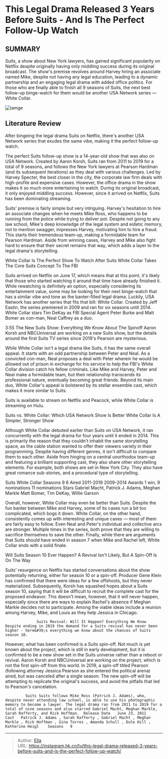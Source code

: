 # This Legal Drama Released 3 Years Before Suits - And Is The Perfect Follow-Up Watch


## SUMMARY 



  Suits, a show about New York lawyers, has gained significant popularity on Netflix despite originally having only middling success during its original broadcast.   The show&#39;s premise revolves around Harvey hiring an associate named Mike, despite not having any legal education, leading to a dynamic partnership and an engaging legal drama with added office politics.   For those who are finally able to finish all 9 seasons of Suits, the next best follow-up binge-watch for them would be another USA Network series — White Collar.  

![iamge](https://static1.srcdn.com/wordpress/wp-content/uploads/wm/2023/08/suits-follow-up-legal-drama-white-collar-perfect.jpg)

## Literature Review
After bingeing the legal drama Suits on Netflix, there&#39;s another USA Network series that exudes the same vibe, making it the perfect follow-up watch. 




The perfect Suits follow-up show is a 14-year-old show that was also on USA Network. Created by Aaron Korsh, Suits ran from 2011 to 2019 for a total of 9 seasons, and follows the New York lawyers at Pearson Hardman (and its subsequent iterations) as they deal with various challenges. Led by Harvey Specter, the best closer in the city, the corporate law firm deals with high-profile and expensive cases. However, the office drama in the show makes it so much more entertaining to watch. During its original broadcast, it only enjoyed middling success. However, since it arrived on Netflix, Suits has been dominating streaming.




Suits&#39; premise is fairly simple but very intriguing. Harvey&#39;s hesitation to hire an associate changes when he meets Mike Ross, who happens to be running from the police while trying to deliver pot. Despite not going to any law school, Mike&#39;s deep knowledge of the legal system and eidetic memory, not to mention swagger, impresses Harvey, motivating him to hire a fraud. This starts their tremendous team-up, making a formidable team for Pearson Hardman. Aside from winning cases, Harvey and Mike also fight hard to ensure that their secret remains that way, which adds a layer to the legal drama&#39;s storytelling.

  


 White Collar Is The Perfect Show To Watch After Suits 
White Collar Takes The Core Suits Concept To The FBI
         




 Suits arrived on Netflix on June 17, which means that at this point, it&#39;s likely that those who started watching it around that time have already finished it. While rewatching is definitely an option, especially considering its entertainment value, some may be looking for their next binge-watch that has a similar vibe and tone as the banter-filled legal drama. Luckily, USA Network has another series that fits that bill: White Collar. Created by Jeff Eastin, the series premiered in 2009 and ran for six seasons until 2014. White Collar stars Tim DeKay as FBI Special Agent Peter Burke and Matt Bomer as con-man, Neal Caffrey as a duo.

  3:55                       The New Suits Show: Everything We Know About The Spinoff   Aaron Korsh and NBCUniversal are working on a new Suits show, but the details around the first Suits TV series since 2019&#39;s Pearson are mysterious.    

While White Collar isn&#39;t a legal drama like Suits, it has the same overall appeal. It starts with an odd partnership between Peter and Neal. As a convicted con-man, Neal proposes a deal with Peter wherein he would be allowed out of prison in exchange for his service to help the FBI&#39;s White Collar division catch his fellow criminals. Like Mike and Harvey, Peter and Neal make a formidable team, but their relationship transcends its professional nature, eventually becoming great friends. Beyond its main duo, White Collar&#39;s appeal is bolstered by its stellar ensemble cast, which makes it more similar to Suits.






Suits is available to stream on Netflix and Peacock, while White Collar is streaming on Hulu.






 Suits vs. White Collar: Which USA Network Show Is Better 
White Collar Is A Simpler, Stronger Show
          

Although White Collar debuted earlier than Suits on USA Network, it ran concurrently with the legal drama for four years until it ended in 2014. This is primarily the reason that they couldn&#39;t inhabit the same storytelling space, as the cable station wanted to offer their viewers variety in their programming. Despite having different genres, it isn&#39;t difficult to compare them to each other. Aside from hinging on a central unorthodox team-up and featuring a brilliant supporting cast, they also share other storytelling elements. For example, both shows are set in New York City. They also have great romance sub-stories, and a procedural type of storytelling.




   Suits  White Collar   Seasons  9  6   Aired  2011-2019  2009-2014   Awards  1 win, 9 nominations  11 nominations   Stars  Gabriel Macht, Patrick J. Adams, Meghan Markle  Matt Bomer, Tim DeKay, Willie Garson   



Overall, however, White Collar may even be better than Suits. Despite the fun banter between Mike and Harvey, some of its cases run a bit too complicated, which bogs it down. White Collar, on the other hand, consistently comes up with interesting and unique cases — most of them are fairly easy to follow. Even Neal and Peter&#39;s individual and collective arcs are stronger. Multiple times in the series, both prove that they are willing to sacrifice themselves to save the other. Finally, while there are arguments that Suits should have ended in season 7 when Mike and Rachel left, White Collar ends with a solid finale.






 Will Suits Season 10 Ever Happen? 
A Revival Isn&#39;t Likely, But A Spin-Off Is On The Way
          

Suits&#39; resurgence on Netflix has started conversations about the show potentially returning, either for season 10 or a spin-off. Producer Gene Klein has confirmed that there were ideas for a few offshoots, but they never materialized. Subsequently, Korsh has squashed hopes about a Suits season 10, saying that it will be difficult to recruit the complete cast for the proposed endeavor. This doesn&#39;t mean, however, that it will never happen, especially since there are ways to explain Rachel&#39;s absence if Meghan Markle decides not to participate. Among the viable ideas include a reunion among Harvey, Mike, and Louis as they help Jessica in Chicago. 

                  Suits Revival: Will It Happen? Everything We Know   Despite ending in 2019 the demand for a Suits revival has never been higher - here&#39;s everything we know about the chances of Suits season 10.    




 However, what has been confirmed is a Suits spin-off. Not much is yet known about the project, which is still in early development, but it is confirmed to be a new show set in the Suits universe rather than a reboot or revival. Aaron Korsh and NBCUniversal are working on the project, which is not the first spin-off from this world. In 2019, a spin-off titled Pearson (following attorney Jessica Pearson as she entered the political arena) aired, but was canceled after a single season. The new spin-off will be attempting to replicate the original&#39;s success, and avoid the pitfalls that led to Pearson&#39;s cancelation. 

             Suits Suits follows Mike Ross (Patrick J. Adams), who, despite never attending law school, is able to use his photographic memory to become a lawyer. The legal drama ran from 2011 to 2019 for a total of nine seasons and also starred Gabriel Macht, Meghan Markle, Sarah Rafferty, and Rick Hoffman.  Release Date   June 23, 2011    Cast   Patrick J. Adams , Sarah Rafferty , Gabriel Macht , Meghan Markle , Rick Hoffman , Gina Torres , Amanda Schull , Dule Hill , Katherine Heigl    Seasons   9       


---

> Author: [Ella](https://instagram.hk.cn/)  
> URL: https://instagram.hk.cn/tv/this-legal-drama-released-3-years-before-suits-and-is-the-perfect-follow-up-watch/  

